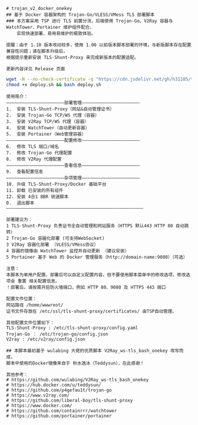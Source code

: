     # trojan_v2_docker_onekey
    ## 基于 Docker 容器架构的 Trojan-Go/VLESS/VMess TLS 部署脚本
    ### 本方案采用 TSP 进行 TLS 前置分流，后端使用 Trojan-Go、V2Ray 容器与 WatchTower、Portainer 维护组件配合，
        实现快速部署、易用易维护的极致体验。

    提醒：由于 1.10 版本改动较多，使用 1.00 以前版本脚本部署的环境，与新版脚本存在配置兼容性问题；请在脚本升级后，
    根据提示重新安装 TLS-Shunt-Proxy 来完成新版本的配置适配。

    更新内容详见 Release 页面

```Bash
wget -N --no-check-certificate -q "https://cdn.jsdelivr.net/gh/h31105/trojan_v2_docker_onekey@latest/deploy.sh" && \
chmod +x deploy.sh && bash deploy.sh
```

    使用简介：
    ——————————————————————部署管理——————————————————————
    1.  安装 TLS-Shunt-Proxy（网站&自动管理证书）
    2.  安装 Trojan-Go TCP/WS 代理（容器）
    3.  安装 V2Ray TCP/WS 代理（容器）
    4.  安装 WatchTower（自动更新容器）
    5.  安装 Portainer（Web管理容器）
    ——————————————————————配置修改——————————————————————
    6.  修改 TLS 端口/域名
    7.  修改 Trojan-Go 代理配置
    8.  修改 V2Ray 代理配置
    ——————————————————————查看信息——————————————————————
    9.  查看配置信息
    ——————————————————————杂项管理——————————————————————
    10. 升级 TLS-Shunt-Proxy/Docker 基础平台
    11. 卸载 已安装的所有组件
    12. 安装 4合1 BBR 锐速脚本
    0.  退出脚本 
    ————————————————————————————————————————————————————
    
    部署建议为：
    1 TLS-Shunt-Proxy 负责证书全自动管理和网站服务（HTTPS 默认443 HTTP 80 自动跳转）
    2 Trojan-Go 容器化部署 (可支持WebSocket)
    3 V2Ray 容器化部署 （VLESS/VMess协议）
    4 容器的镜像由 WatchTower 监控并自动更新 （建议安装）
    5 Portainer 基于 Web 的 Docker 管理服务（http://domain-name:9080）（可选）

    注意：
    本脚本为单用户配置，部署后可以自定义配置内容，但不要使用脚本菜单中的修改选项，修改选项会 重置 相关配置信息。
    ！部署后，请按需开启防火墙端口，例如 HTTP 80、9080 及 HTTPS 443 端口

    配置文件位置：
    网站路径 /home/wwwroot/
    证书文件存放在 /etc/ssl/tls-shunt-proxy/certificates/ 由TSP自动管理。
    
    其他配置文件位置如下：
    TLS-Shunt-Proxy : /etc/tls-shunt-proxy/config.yaml
    Trojan-Go ： /etc/trojan-go/config.json
    V2ray : /etc/v2ray/config.json

    ## 本脚本最初基于 wulabing 大佬的优质脚本 V2Ray_ws-tls_bash_onekey 改写而成，
    脚本中使用的Docker镜像来自于 秋水逸冰（Teddysun），在此感谢！

    其他参考：
    # https://github.com/wulabing/V2Ray_ws-tls_bash_onekey
    # https://hub.docker.com/u/teddysun/
    # https://github.com/p4gefau1t/trojan-go
    # https://www.v2ray.com/
    # https://github.com/liberal-boy/tls-shunt-proxy
    # https://www.docker.com/
    # https://github.com/containrrr/watchtower
    # https://github.com/portainer/portainer
